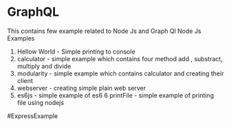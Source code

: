 # GraphQL
This contains few example related to Node Js and Graph Ql
Node Js Examples
1. Hellow World - Simple printing to console
2. calculator - simple example which contains four method add , substract, multiply and divide
3. modularity - simple example which contains calculator and creating their client
4. webserver - creating simple plain web server
5. es6js - simple example of es6
6 printFile - simple example of printing file using nodejs

#ExpressExample

